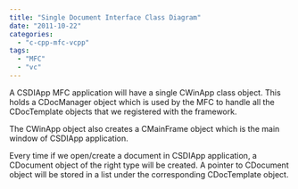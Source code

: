 ```yaml
---
title: "Single Document Interface Class Diagram"
date: "2011-10-22"
categories: 
  - "c-cpp-mfc-vcpp"
tags: 
  - "MFC"
  - "vc"
---
```


A CSDIApp MFC application will have a single CWinApp class object. This holds a CDocManager object which is used by the MFC to handle all the CDocTemplate objects that we registered with the framework.

The CWinApp object also creates a CMainFrame object which is the main window of CSDIApp application.

Every time if we open/create a document in CSDIApp application, a CDocument object of the right type will be created. A pointer to CDocument object will be stored in a list under the corresponding CDocTemplate object.
